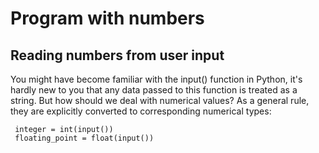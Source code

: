# Program with numbers
## Reading numbers from user input
 You  might have become familiar with the input() function in Python, it's hardly new to you that any data passed to this function is treated as a string. But how should we deal with numerical values? As a general rule, they are explicitly converted to corresponding numerical types:
       
     integer = int(input())
     floating_point = float(input())
